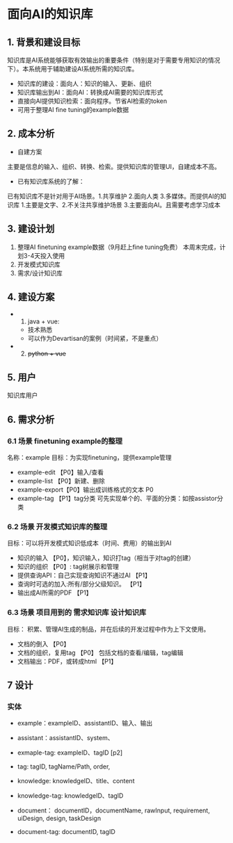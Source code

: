 # 面向AI的知识库

## 1. 背景和建设目标

知识库是AI系统能够获取有效输出的重要条件（特别是对于需要专用知识的情况下）。本系统用于辅助建设AI系统所需的知识库。

- 知识库的建设：面向人：知识的输入、更新、组织
- 知识库输出到AI：面向AI：转换成AI需要的知识库形式
- 直接向AI提供知识检索：面向程序。节省AI检索的token
- 可用于整理AI fine tuning的example数据

## 2. 成本分析

- 自建方案

主要是信息的输入、组织、转换、检索。提供知识库的管理UI，自建成本不高。

- 已有知识库系统的了解：

已有知识库不是针对用于AI场景。1.共享维护 2.面向人类 3.多媒体。而提供AI的知识库 1.主要是文字、2.不关注共享维护场景
3.主要面向AI。且需要考虑学习成本

## 3. 建设计划

1. 整理AI finetuning example数据（9月赶上fine tuning免费）
   本周末完成，计划3-4天投入使用
2. 开发模式知识库
3. 需求/设计知识库

## 4. 建设方案

-
    1. java + vue:

    - 技术熟悉
    - 可以作为Devartisan的案例（时间紧，不是重点）
-
    2. ~~python + vue~~

## 5. 用户

知识库用户

## 6. 需求分析

### 6.1 场景 finetuning example的整理

名称：example
目标：为实现finetuning，提供example管理

- example-edit 【P0】输入/查看
- example-list 【P0】新建、删除
- example-export【P0】输出成训练格式的文本 P0
- example-tag 【P1】tag分类 可先实现单个的、平面的分类：如按assistor分类

### 6.2 场景 开发模式知识库的整理

目标：可以将开发模式知识低成本（时间、费用）的输出到AI

- 知识的输入 【P0】，知识输入，知识打tag（相当于对tag的创建）
- 知识的组织 【P0】: tag树展示和管理
- 提供查询API：自己实现查询知识不通过AI 【P1】
- 查询时可选的加入:所有/部分父级知识。 【P1】
- 输出成AI所需的PDF 【P1】

### 6.3 场景 项目用到的 需求知识库 设计知识库

目标： 积累、管理AI生成的制品，并在后续的开发过程中作为上下文使用。

- 文档的倒入 【P0】
- 文档的组织，复用tag 【P0】 包括文档的查看/编辑，tag编辑
- 文档输出：PDF，或转成html 【P1】

## 7 设计

### 实体

- example：exampleID、assistantID、输入、输出
- assistant：assistantID、system、
- exmaple-tag:  exampleID、tagID [p2]
- tag: tagID, tagName/Path, order,

- knowledge: knowledgeID、title、content
- knowledge-tag: knowledgeID、tagID

- document： documentID，documentName, rawInput, requirement, uiDesign, design, taskDesign
- document-tag: documentID, tagID




